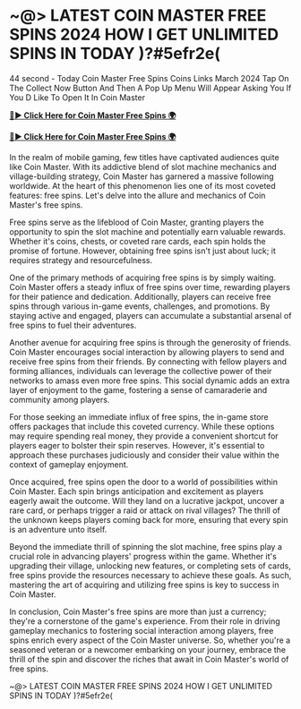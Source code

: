# ~@> LATEST COIN MASTER FREE SPINS 2024 HOW I GET UNLIMITED SPINS IN TODAY )?#5efr2e(

44 second - Today Coin Master Free Spins Coins Links March 2024 Tap On The Collect Now Button And Then A Pop Up Menu Will Appear Asking You If You D Like To Open It In Coin Master

 [**🔴► Click Here for Coin Master Free Spins 🌍**](https://cortexi2023new.online/)

 [**🔴► Click Here for Coin Master Free Spins 🌍**](https://cortexi2023new.online/)
 

In the realm of mobile gaming, few titles have captivated audiences quite like Coin Master. With its addictive blend of slot machine mechanics and village-building strategy, Coin Master has garnered a massive following worldwide. At the heart of this phenomenon lies one of its most coveted features: free spins. Let's delve into the allure and mechanics of Coin Master's free spins.

Free spins serve as the lifeblood of Coin Master, granting players the opportunity to spin the slot machine and potentially earn valuable rewards. Whether it's coins, chests, or coveted rare cards, each spin holds the promise of fortune. However, obtaining free spins isn't just about luck; it requires strategy and resourcefulness.

One of the primary methods of acquiring free spins is by simply waiting. Coin Master offers a steady influx of free spins over time, rewarding players for their patience and dedication. Additionally, players can receive free spins through various in-game events, challenges, and promotions. By staying active and engaged, players can accumulate a substantial arsenal of free spins to fuel their adventures.

Another avenue for acquiring free spins is through the generosity of friends. Coin Master encourages social interaction by allowing players to send and receive free spins from their friends. By connecting with fellow players and forming alliances, individuals can leverage the collective power of their networks to amass even more free spins. This social dynamic adds an extra layer of enjoyment to the game, fostering a sense of camaraderie and community among players.

For those seeking an immediate influx of free spins, the in-game store offers packages that include this coveted currency. While these options may require spending real money, they provide a convenient shortcut for players eager to bolster their spin reserves. However, it's essential to approach these purchases judiciously and consider their value within the context of gameplay enjoyment.

Once acquired, free spins open the door to a world of possibilities within Coin Master. Each spin brings anticipation and excitement as players eagerly await the outcome. Will they land on a lucrative jackpot, uncover a rare card, or perhaps trigger a raid or attack on rival villages? The thrill of the unknown keeps players coming back for more, ensuring that every spin is an adventure unto itself.

Beyond the immediate thrill of spinning the slot machine, free spins play a crucial role in advancing players' progress within the game. Whether it's upgrading their village, unlocking new features, or completing sets of cards, free spins provide the resources necessary to achieve these goals. As such, mastering the art of acquiring and utilizing free spins is key to success in Coin Master.

In conclusion, Coin Master's free spins are more than just a currency; they're a cornerstone of the game's experience. From their role in driving gameplay mechanics to fostering social interaction among players, free spins enrich every aspect of the Coin Master universe. So, whether you're a seasoned veteran or a newcomer embarking on your journey, embrace the thrill of the spin and discover the riches that await in Coin Master's world of free spins.

~@> LATEST COIN MASTER FREE SPINS 2024 HOW I GET UNLIMITED SPINS IN TODAY )?#5efr2e(
